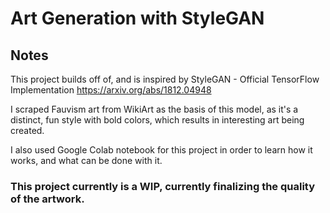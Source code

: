 # Art Generation with StyleGAN

## Notes
This project builds off of, and is inspired by StyleGAN - Official TensorFlow Implementation https://arxiv.org/abs/1812.04948

I scraped Fauvism art from WikiArt as the basis of this model, as it's a distinct, fun style with bold colors, which results in interesting art being created.

I also used Google Colab notebook for this project in order to learn how it works, and what can be done with it.

### This project currently is a WIP, currently finalizing the quality of the artwork.
